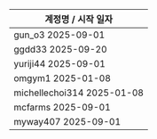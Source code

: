 | 계정명 / 시작 일자|
|--------|
| gun_o3 2025-09-01 |
| ggdd33 2025-09-20 |
| yuriji44 2025-09-01 |
| omgym1 2025-01-08 |
| michellechoi314 2025-01-08 |
| mcfarms 2025-09-01 |
| myway407 2025-09-01 |

